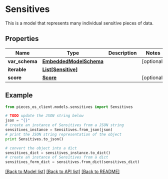 # Sensitives

This is a model that represents many individual sensitive pieces of data.

## Properties

Name | Type | Description | Notes
------------ | ------------- | ------------- | -------------
**var_schema** | [**EmbeddedModelSchema**](EmbeddedModelSchema.md) |  | [optional] 
**iterable** | [**List[Sensitive]**](Sensitive.md) |  | 
**score** | [**Score**](Score.md) |  | [optional] 

## Example

```python
from pieces_os_client.models.sensitives import Sensitives

# TODO update the JSON string below
json = "{}"
# create an instance of Sensitives from a JSON string
sensitives_instance = Sensitives.from_json(json)
# print the JSON string representation of the object
print Sensitives.to_json()

# convert the object into a dict
sensitives_dict = sensitives_instance.to_dict()
# create an instance of Sensitives from a dict
sensitives_form_dict = sensitives.from_dict(sensitives_dict)
```
[[Back to Model list]](../README.md#documentation-for-models) [[Back to API list]](../README.md#documentation-for-api-endpoints) [[Back to README]](../README.md)


